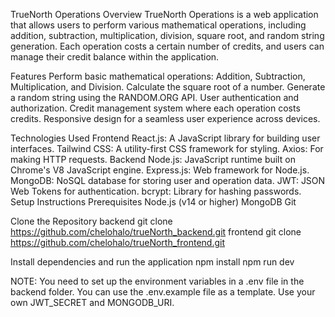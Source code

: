 TrueNorth Operations
Overview
TrueNorth Operations is a web application that allows users to perform various mathematical operations, including addition, subtraction, 
multiplication, division, square root, and random string generation. Each operation costs a certain number of credits, and users can manage 
their credit balance within the application.

Features
Perform basic mathematical operations: Addition, Subtraction, Multiplication, and Division.
Calculate the square root of a number.
Generate a random string using the RANDOM.ORG API.
User authentication and authorization.
Credit management system where each operation costs credits.
Responsive design for a seamless user experience across devices.

Technologies Used
Frontend
React.js: A JavaScript library for building user interfaces.
Tailwind CSS: A utility-first CSS framework for styling.
Axios: For making HTTP requests.
Backend
Node.js: JavaScript runtime built on Chrome's V8 JavaScript engine.
Express.js: Web framework for Node.js.
MongoDB: NoSQL database for storing user and operation data.
JWT: JSON Web Tokens for authentication.
bcrypt: Library for hashing passwords.
Setup Instructions
Prerequisites
Node.js (v14 or higher)
MongoDB
Git

Clone the Repository
backend
git clone https://github.com/chelohalo/trueNorth_backend.git
frontend
git clone https://github.com/chelohalo/trueNorth_frontend.git

Install dependencies and run the application
npm install
npm run dev

NOTE: You need to set up the environment variables in a .env file in the backend folder. You can use the .env.example file as a template. Use your own JWT_SECRET and MONGODB_URI.

